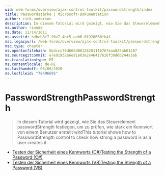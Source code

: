 ```yaml
---
uid: web-forms/overview/ajax-control-toolkit/passwordstrength/index
title: Passwordstärke | Microsoft-Dokumentation
author: rick-anderson
description: In diesem Tutorial wird gezeigt, wie Sie das Steuerelement passwordStrength festlegen, um zu prüfen, wie stark ein Kennwort von einem Benutzer erstellt wird
ms.author: riande
ms.date: 11/14/2011
ms.assetid: bdbeb8f7-90e7-4bc5-aeb6-0f928660fb4f
msc.legacyurl: /web-forms/overview/ajax-control-toolkit/passwordstrength
msc.type: chapter
ms.openlocfilehash: 8bdccc76d606d00128281116767eaa825ab01487
ms.sourcegitcommit: e7e91932a6e91a63e2e46417626f39d6b244a3ab
ms.translationtype: MT
ms.contentlocale: de-DE
ms.lasthandoff: 03/06/2020
ms.locfileid: "78496695"
---
```

# <a name="passwordstrength"></a><span data-ttu-id="875ea-103">PasswordStrength</span><span class="sxs-lookup"><span data-stu-id="875ea-103">PasswordStrength</span></span>

> <span data-ttu-id="875ea-104">In diesem Tutorial wird gezeigt, wie Sie das Steuerelement passwordStrength festlegen, um zu prüfen, wie stark ein Kennwort von einem Benutzer erstellt wird</span><span class="sxs-lookup"><span data-stu-id="875ea-104">This tutorial shows how to PasswordStrength control to check how strong a password is as a user creates it.</span></span>

- [<span data-ttu-id="875ea-105">Testen der Sicherheit eines Kennworts (C#)</span><span class="sxs-lookup"><span data-stu-id="875ea-105">Testing the Strength of a Password (C#)</span></span>](testing-the-strength-of-a-password-cs.md)
- [<span data-ttu-id="875ea-106">Testen der Sicherheit eines Kennworts (VB)</span><span class="sxs-lookup"><span data-stu-id="875ea-106">Testing the Strength of a Password (VB)</span></span>](testing-the-strength-of-a-password-vb.md)
